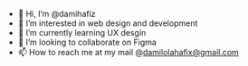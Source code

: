 - 👋 Hi, I’m @damihafiz
- 👀 I’m interested in web design and development 
- 🌱 I’m currently learning UX desgin
- 💞️ I’m looking to collaborate on Figma
- 📫 How to reach me at my mail @damilolahafix@gmail.com
<!---
damihafiz/damihafiz is a ✨ special ✨ repository because its `README.md` (this file) appears on your GitHub profile.
You can click the Preview link to take a look at your changes.
--->
